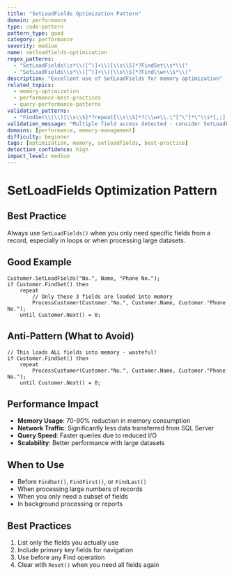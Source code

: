 ```yaml
---
title: "SetLoadFields Optimization Pattern"
domain: performance
type: code-pattern
pattern_type: good
category: performance
severity: medium
name: setloadfields-optimization
regex_patterns:
  - "SetLoadFields\\s*\\([^)]+\\)[\\s\\S]*?FindSet\\s*\\("
  - "SetLoadFields\\s*\\([^)]+\\)[\\s\\S]*?Find\\w+\\s*\\("
description: "Excellent use of SetLoadFields for memory optimization"
related_topics:
  - memory-optimization
  - performance-best-practices
  - query-performance-patterns
validation_patterns:
  - "FindSet\\(\\)[\\s\\S]*?repeat[\\s\\S]*?(\\w+\\.\"[^\"]*\"\\s*[,;].*){3,}"
validation_message: "Multiple field access detected - consider SetLoadFields optimization"
domains: [performance, memory-management]
difficulty: beginner
tags: [optimization, memory, setloadfields, best-practice]
detection_confidence: high
impact_level: medium
---
```


# SetLoadFields Optimization Pattern

## Best Practice
Always use `SetLoadFields()` when you only need specific fields from a record, especially in loops or when processing large datasets.

## Good Example
```al
Customer.SetLoadFields("No.", Name, "Phone No.");
if Customer.FindSet() then
    repeat
        // Only these 3 fields are loaded into memory
        ProcessCustomer(Customer."No.", Customer.Name, Customer."Phone No.");
    until Customer.Next() = 0;
```

## Anti-Pattern (What to Avoid)
```al
// This loads ALL fields into memory - wasteful!
if Customer.FindSet() then
    repeat
        ProcessCustomer(Customer."No.", Customer.Name, Customer."Phone No.");
    until Customer.Next() = 0;
```

## Performance Impact
- **Memory Usage**: 70-90% reduction in memory consumption
- **Network Traffic**: Significantly less data transferred from SQL Server
- **Query Speed**: Faster queries due to reduced I/O
- **Scalability**: Better performance with large datasets

## When to Use
- Before `FindSet()`, `FindFirst()`, or `FindLast()`
- When processing large numbers of records
- When you only need a subset of fields
- In background processing or reports

## Best Practices
1. List only the fields you actually use
2. Include primary key fields for navigation
3. Use before any Find operation
4. Clear with `Reset()` when you need all fields again
